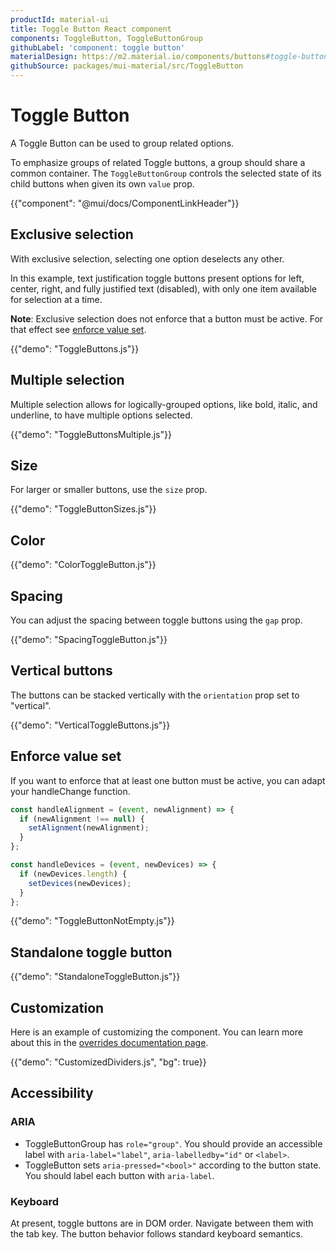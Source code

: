 ```yaml
---
productId: material-ui
title: Toggle Button React component
components: ToggleButton, ToggleButtonGroup
githubLabel: 'component: toggle button'
materialDesign: https://m2.material.io/components/buttons#toggle-button
githubSource: packages/mui-material/src/ToggleButton
---
```


# Toggle Button

<p class="description">A Toggle Button can be used to group related options.</p>

To emphasize groups of related Toggle buttons,
a group should share a common container.
The `ToggleButtonGroup` controls the selected state of its child buttons when given its own `value` prop.

{{"component": "@mui/docs/ComponentLinkHeader"}}

## Exclusive selection

With exclusive selection, selecting one option deselects any other.

In this example, text justification toggle buttons present options for left, center, right, and fully justified text (disabled), with only one item available for selection at a time.

**Note**: Exclusive selection does not enforce that a button must be active. For that effect see [enforce value set](#enforce-value-set).

{{"demo": "ToggleButtons.js"}}

## Multiple selection

Multiple selection allows for logically-grouped options, like bold, italic, and underline, to have multiple options selected.

{{"demo": "ToggleButtonsMultiple.js"}}

## Size

For larger or smaller buttons, use the `size` prop.

{{"demo": "ToggleButtonSizes.js"}}

## Color

{{"demo": "ColorToggleButton.js"}}

## Spacing

You can adjust the spacing between toggle buttons using the `gap` prop.

{{"demo": "SpacingToggleButton.js"}}

## Vertical buttons

The buttons can be stacked vertically with the `orientation` prop set to "vertical".

{{"demo": "VerticalToggleButtons.js"}}

## Enforce value set

If you want to enforce that at least one button must be active, you can adapt your handleChange function.

```jsx
const handleAlignment = (event, newAlignment) => {
  if (newAlignment !== null) {
    setAlignment(newAlignment);
  }
};

const handleDevices = (event, newDevices) => {
  if (newDevices.length) {
    setDevices(newDevices);
  }
};
```

{{"demo": "ToggleButtonNotEmpty.js"}}

## Standalone toggle button

{{"demo": "StandaloneToggleButton.js"}}

## Customization

Here is an example of customizing the component.
You can learn more about this in the [overrides documentation page](/material-ui/customization/how-to-customize/).

{{"demo": "CustomizedDividers.js", "bg": true}}

## Accessibility

### ARIA

- ToggleButtonGroup has `role="group"`. You should provide an accessible label with `aria-label="label"`, `aria-labelledby="id"` or `<label>`.
- ToggleButton sets `aria-pressed="<bool>"` according to the button state. You should label each button with `aria-label`.

### Keyboard

At present, toggle buttons are in DOM order. Navigate between them with the tab key. The button behavior follows standard keyboard semantics.
